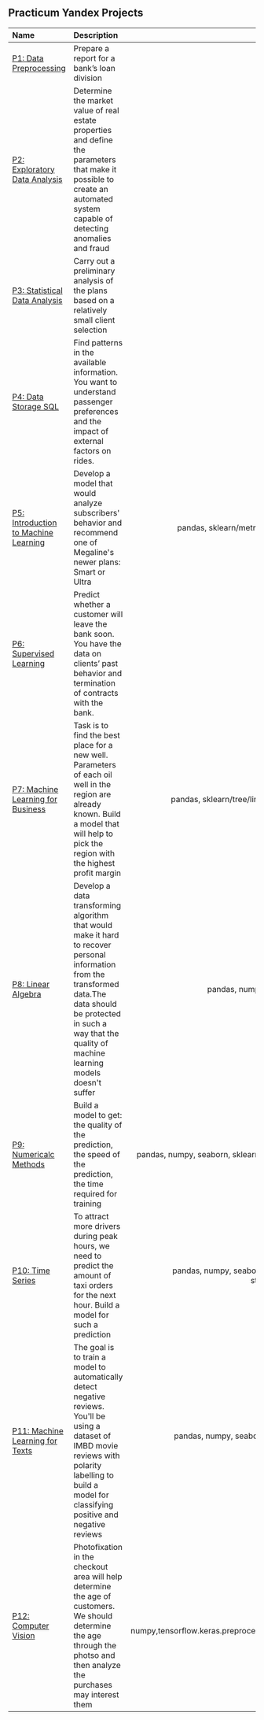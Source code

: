 ## Practicum Yandex Projects 

| Name | Description | Libraries |
| :---         |     :---     |          ---: |
|  [P1: Data Preprocessing](P1_Data_Preprocessing.ipynb) | Prepare a report for a bank’s loan division  | pandas, nltk   |
| [P2: Exploratory Data Analysis](P2_EDA.ipynb) | Determine the market value of real estate properties and define the parameters  that make it possible to create an automated system capable of detecting anomalies and fraud| pandas, matplotlib.pyplot  |
|  [P3: Statistical Data Analysis](P3_Statistical_Data_Analysis.ipynb) | Carry out a preliminary analysis of the plans based on a relatively small client selection| pandas, nltk   |
|  [P4: Data Storage SQL](P4_Data_Storage_SQL.ipynb) | Find patterns in the available information. You want to understand passenger preferences and the impact of external factors on rides.  | pandas, numpy  |
|  [P5: Introduction to Machine Learning](P5_Introduction_to_Machine_Learning.ipynb) | Develop a model that would analyze subscribers' behavior and recommend one of Megaline's newer plans: Smart or Ultra| pandas, sklearn/metric,ensemble, linear, model_selection/ |
|  [P6: Supervised Learning](P6_Supervised_Learning.ipynb)| Predict whether a customer will leave the bank soon. You have the data on clients’ past behavior and termination of contracts with the bank.  | pandas, nltk   |
|  [P7: Machine Learning for Business](P7_Machine_Learning_for_Business.ipynb) |  Task is to find the best place for a new well. Parameters of each oil well in the region are already known. Build a model that will help to pick the region with the highest profit margin  | pandas, sklearn/tree/linear_model/ensemble/preprocessing  |
|  [P8: Linear Algebra](P8_Linear_Algebra.ipynb) | Develop a data transforming algorithm that would make it hard to recover personal information from the transformed data.The data should be protected in such a way that the quality of machine learning models doesn't suffer | pandas, numpy, seaborn, sklearn.model_selection|
|  [P9: Numericalc Methods](P9_Numerical_Methods.ipynb) | Build a model to get: the quality of the prediction, the speed of the prediction, the time required for training | pandas, numpy, seaborn, sklearn.model_selection, xgboost, lightgbm|
|  [P10: Time Series](P10_Time_Series.ipynb) | To attract more drivers during peak hours, we need to predict the amount of taxi orders for the next hour. Build a model for such a prediction | pandas, numpy, seaborn, sklearn/model_selection/pipeline, statsmodels/tsa.stattools/tsa.seasonal|
|  [P11: Machine Learning for Texts](P11_Machine_Learning_for_Texts.ipynb) |The goal is to train a model to automatically detect negative reviews. You'll be using a dataset of IMBD movie reviews with polarity labelling to build a model for classifying positive and negative reviews | pandas, numpy, seaborn, sklearn/model_selection/dummy, nltk/corpus/tokenize|
|  [P12: Computer Vision](P12_Computer_Vision.ipynb) | Photofixation in the checkout area will help determine the age of customers. We should determine the age through the photso and then analyze the purchases may interest them| pandas, numpy,tensorflow.keras.preprocessing.image/layers/model/optimizers|
